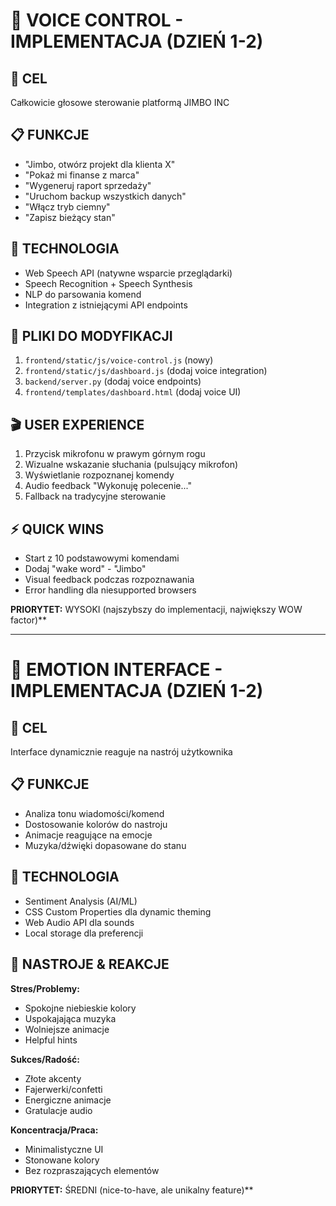 # 🎤 VOICE CONTROL - IMPLEMENTACJA (DZIEŃ 1-2)

## 🎯 CEL
Całkowicie głosowe sterowanie platformą JIMBO INC

## 📋 FUNKCJE
- "Jimbo, otwórz projekt dla klienta X"
- "Pokaż mi finanse z marca"  
- "Wygeneruj raport sprzedaży"
- "Uruchom backup wszystkich danych"
- "Włącz tryb ciemny"
- "Zapisz bieżący stan"

## 🔧 TECHNOLOGIA
- Web Speech API (natywne wsparcie przeglądarki)
- Speech Recognition + Speech Synthesis
- NLP do parsowania komend
- Integration z istniejącymi API endpoints

## 📁 PLIKI DO MODYFIKACJI
1. `frontend/static/js/voice-control.js` (nowy)
2. `frontend/static/js/dashboard.js` (dodaj voice integration)
3. `backend/server.py` (dodaj voice endpoints)
4. `frontend/templates/dashboard.html` (dodaj voice UI)

## 🎬 USER EXPERIENCE
1. Przycisk mikrofonu w prawym górnym rogu
2. Wizualne wskazanie słuchania (pulsujący mikrofon)
3. Wyświetlanie rozpoznanej komendy
4. Audio feedback "Wykonuję polecenie..."
5. Fallback na tradycyjne sterowanie

## ⚡ QUICK WINS
- Start z 10 podstawowymi komendami
- Dodaj "wake word" - "Jimbo"
- Visual feedback podczas rozpoznawania
- Error handling dla niesupported browsers

**PRIORYTET:** WYSOKI (najszybszy do implementacji, największy WOW factor)**

---

# 💎 EMOTION INTERFACE - IMPLEMENTACJA (DZIEŃ 1-2)

## 🎯 CEL
Interface dynamicznie reaguje na nastrój użytkownika

## 📋 FUNKCJE
- Analiza tonu wiadomości/komend
- Dostosowanie kolorów do nastroju
- Animacje reagujące na emocje
- Muzyka/dźwięki dopasowane do stanu

## 🔧 TECHNOLOGIA
- Sentiment Analysis (AI/ML)
- CSS Custom Properties dla dynamic theming
- Web Audio API dla sounds
- Local storage dla preferencji

## 🎨 NASTROJE & REAKCJE
**Stres/Problemy:**
- Spokojne niebieskie kolory
- Uspokajająca muzyka
- Wolniejsze animacje
- Helpful hints

**Sukces/Radość:**
- Złote akcenty
- Fajerwerki/confetti
- Energiczne animacje
- Gratulacje audio

**Koncentracja/Praca:**
- Minimalistyczne UI
- Stonowane kolory
- Bez rozpraszających elementów

**PRIORYTET:** ŚREDNI (nice-to-have, ale unikalny feature)**